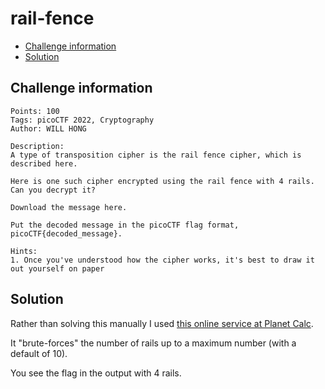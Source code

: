 # rail-fence

- [Challenge information](#challenge-information)
- [Solution](#solution)

## Challenge information
```
Points: 100
Tags: picoCTF 2022, Cryptography
Author: WILL HONG
 
Description:
A type of transposition cipher is the rail fence cipher, which is described here. 

Here is one such cipher encrypted using the rail fence with 4 rails. Can you decrypt it?

Download the message here.

Put the decoded message in the picoCTF flag format, picoCTF{decoded_message}.

Hints:
1. Once you've understood how the cipher works, it's best to draw it out yourself on paper
```

## Solution

Rather than solving this manually I used [this online service at Planet Calc](https://planetcalc.com/6946/).

It "brute-forces" the number of rails up to a maximum number (with a default of 10).

You see the flag in the output with 4 rails.

